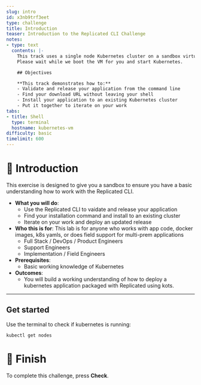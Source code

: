 ```yaml
---
slug: intro
id: x3nb9trf3eet
type: challenge
title: Introduction
teaser: Introduction to the Replicated CLI Challenge
notes:
- type: text
  contents: |-
    This track uses a single node Kubernetes cluster on a sandbox virtual machine.
    Please wait while we boot the VM for you and start Kubernetes.

    ## Objectives

    **This track demonstrates how to:**
    - Validate and release your application from the command line
    - Find your download URL without leaving your shell
    - Install your application to an existing Kubernetes cluster
    - Put it together to iterate on your work
tabs:
- title: Shell
  type: terminal
  hostname: kubernetes-vm
difficulty: basic
timelimit: 600
---
```


👋 Introduction
===============

This exercise is designed to give you a sandbox to ensure you have a basic understanding how to work with the Replicated CLI.

* **What you will do**:
  * Use the Replicated CLI to vaidate and release your application
  * Find your installation command and install to an existing cluster
  * Iterate on your work and deploy an updated release
* **Who this is for**: This lab is for anyone who works with app code, docker images, k8s yamls, or does field support for multi-prem applications
  * Full Stack / DevOps / Product Engineers
  * Support Engineers
  * Implementation / Field Engineers
* **Prerequisites**:
  * Basic working knowledge of Kubernetes
* **Outcomes**:
  * You will build a working understanding of how to deploy a kubernetes application packaged with Replicated using kots.

* * *

## Get started
Use the terminal to check if kubernetes is running:

```
kubectl get nodes
```

🏁 Finish
=========

To complete this challenge, press **Check**.
